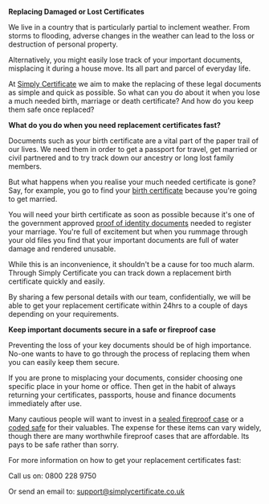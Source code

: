 **Replacing Damaged or Lost Certificates**

We live in a country that is particularly partial to inclement weather. From storms to flooding, adverse changes in the weather can lead to the loss or destruction of personal property.

Alternatively, you might easily lose track of your important documents, misplacing it during a house move. Its all part and parcel of everyday life.

At [Simply Certificate](https://www.simplycertificate.co.uk/) we aim to make the replacing of these legal documents as simple and quick as possible. So what can you do about it when you lose a much needed birth, marriage or death certificate? And how do you keep them safe once replaced?

**What do you do when you need replacement certificates fast?**

Documents such as your birth certificate are a vital part of the paper trail of our lives. We need them in order to get a passport for travel, get married or civil partnered and to try track down our ancestry or long lost family members.

But what happens when you realise your much needed certificate is gone? Say, for example, you go to find your [birth certificate](https://www.simplycertificate.co.uk/replacement-birth-certificate) because you're going to get married.

You will need your birth certificate as soon as possible because it's one of the government approved [proof of identity documents](https://www.gov.uk/marriages-civil-partnerships/documents-to-take-to-the-register-office) needed to register your marriage. You're full of excitement but when you rummage through your old files you find that your important documents are full of water damage and rendered unusable.

While this is an inconvenience, it shouldn't be a cause for too much alarm. Through Simply Certificate you can track down a replacement birth certificate quickly and easily.

By sharing a few personal details with our team, confidentially, we will be able to get your replacement certificate within 24hrs to a couple of days depending on your requirements.

**Keep important documents secure in a safe or fireproof case**

Preventing the loss of your key documents should be of high importance. No-one wants to have to go through the process of replacing them when you can easily keep them secure.

If you are prone to misplacing your documents, consider choosing one specific place in your home or office. Then get in the habit of always returning your certificates, passports, house and finance documents immediately after use.

Many cautious people will want to invest in a [sealed fireproof case](http://www.safelincs.co.uk/fireproof-boxes/) or a [coded safe](http://www.thesafeshop.co.uk/?gclid=CL2xja_ImMMCFSoEwwod8w8ADg) for their valuables. The expense for these items can vary widely, though there are many worthwhile fireproof cases that are affordable. Its pays to be safe rather than sorry.

For more information on how to get your replacement certificates fast:

Call us on: 0800 228 9750

Or send an email to: [support@simplycertificate.co.uk](mailto:support@simplycertificate.co.uk)

&nbsp;